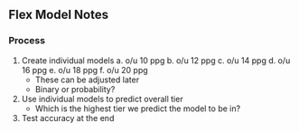 ## Flex Model Notes

### Process
1. Create individual models
    a. o/u 10 ppg
    b. o/u 12 ppg
    c. o/u 14 ppg
    d. o/u 16 ppg
    e. o/u 18 ppg
    f. o/u 20 ppg
    - These can be adjusted later
    - Binary or probability?
2. Use individual models to predict overall tier
    - Which is the highest tier we predict the model to be in?
3. Test accuracy at the end

